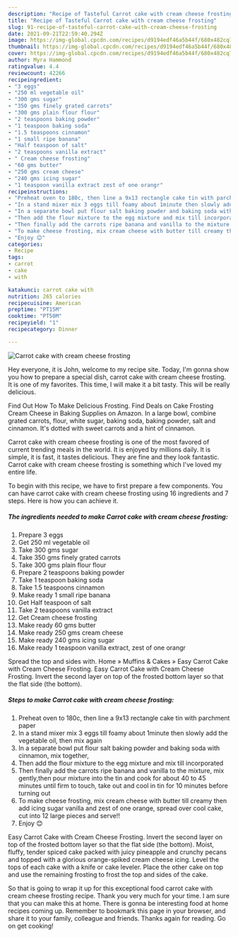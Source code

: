 ```yaml
---
description: "Recipe of Tasteful Carrot cake with cream cheese frosting"
title: "Recipe of Tasteful Carrot cake with cream cheese frosting"
slug: 91-recipe-of-tasteful-carrot-cake-with-cream-cheese-frosting
date: 2021-09-21T22:59:40.294Z
image: https://img-global.cpcdn.com/recipes/d9194edf46a5b44f/680x482cq70/carrot-cake-with-cream-cheese-frosting-recipe-main-photo.jpg
thumbnail: https://img-global.cpcdn.com/recipes/d9194edf46a5b44f/680x482cq70/carrot-cake-with-cream-cheese-frosting-recipe-main-photo.jpg
cover: https://img-global.cpcdn.com/recipes/d9194edf46a5b44f/680x482cq70/carrot-cake-with-cream-cheese-frosting-recipe-main-photo.jpg
author: Myra Hammond
ratingvalue: 4.4
reviewcount: 42266
recipeingredient:
- "3 eggs"
- "250 ml vegetable oil"
- "300 gms sugar"
- "350 gms finely grated carrots"
- "300 gms plain flour flour"
- "2 teaspoons baking powder"
- "1 teaspoon baking soda"
- "1.5 teaspoons cinnamon"
- "1 small ripe banana"
- "Half teaspoon of salt"
- "2 teaspoons vanilla extract"
- " Cream cheese frosting"
- "60 gms butter"
- "250 gms cream cheese"
- "240 gms icing sugar"
- "1 teaspoon vanilla extract zest of one orangr"
recipeinstructions:
- "Preheat oven to 180c, then line a 9x13 rectangle cake tin with parchment paper"
- "In a stand mixer mix 3 eggs till foamy about 1minute then slowly add the vegetable oil, then mix again"
- "In a separate bowl put flour salt baking powder and baking soda with cinnamon, mix together,"
- "Then add the flour mixture to the egg mixture and mix till incorporated"
- "Then finally add the carrots ripe banana and vanilla to the mixture, mix gently,then pour mixture into the tin and cook for about 40 to 45 minutes until firm to touch, take out and cool in tin for 10 minutes before turning out"
- "To make cheese frosting, mix cream cheese with butter till creamy then add icing sugar vanilla and zest of one orange, spread over cool cake, cut into 12 large pieces and serve!!"
- "Enjoy 😊"
categories:
- Recipe
tags:
- carrot
- cake
- with

katakunci: carrot cake with 
nutrition: 265 calories
recipecuisine: American
preptime: "PT15M"
cooktime: "PT50M"
recipeyield: "1"
recipecategory: Dinner

---
```



![Carrot cake with cream cheese frosting](https://img-global.cpcdn.com/recipes/d9194edf46a5b44f/680x482cq70/carrot-cake-with-cream-cheese-frosting-recipe-main-photo.jpg)

Hey everyone, it is John, welcome to my recipe site. Today, I'm gonna show you how to prepare a special dish, carrot cake with cream cheese frosting. It is one of my favorites. This time, I will make it a bit tasty. This will be really delicious.

Find Out How To Make Delicious Frosting. Find Deals on Cake Frosting Cream Cheese in Baking Supplies on Amazon. In a large bowl, combine grated carrots, flour, white sugar, baking soda, baking powder, salt and cinnamon. It&#39;s dotted with sweet carrots and a hint of cinnamon.

Carrot cake with cream cheese frosting is one of the most favored of current trending meals in the world. It is enjoyed by millions daily. It is simple, it is fast, it tastes delicious. They are fine and they look fantastic. Carrot cake with cream cheese frosting is something which I've loved my entire life.


To begin with this recipe, we have to first prepare a few components. You can have carrot cake with cream cheese frosting using 16 ingredients and 7 steps. Here is how you can achieve it.

<!--inarticleads1-->

##### The ingredients needed to make Carrot cake with cream cheese frosting:

1. Prepare 3 eggs
1. Get 250 ml vegetable oil
1. Take 300 gms sugar
1. Take 350 gms finely grated carrots
1. Take 300 gms plain flour flour
1. Prepare 2 teaspoons baking powder
1. Take 1 teaspoon baking soda
1. Take 1.5 teaspoons cinnamon
1. Make ready 1 small ripe banana
1. Get Half teaspoon of salt
1. Take 2 teaspoons vanilla extract
1. Get  Cream cheese frosting
1. Make ready 60 gms butter
1. Make ready 250 gms cream cheese
1. Make ready 240 gms icing sugar
1. Make ready 1 teaspoon vanilla extract, zest of one orangr


Spread the top and sides with. Home » Muffins &amp; Cakes » Easy Carrot Cake with Cream Cheese Frosting. Easy Carrot Cake with Cream Cheese Frosting. Invert the second layer on top of the frosted bottom layer so that the flat side (the bottom). 

<!--inarticleads2-->

##### Steps to make Carrot cake with cream cheese frosting:

1. Preheat oven to 180c, then line a 9x13 rectangle cake tin with parchment paper
1. In a stand mixer mix 3 eggs till foamy about 1minute then slowly add the vegetable oil, then mix again
1. In a separate bowl put flour salt baking powder and baking soda with cinnamon, mix together,
1. Then add the flour mixture to the egg mixture and mix till incorporated
1. Then finally add the carrots ripe banana and vanilla to the mixture, mix gently,then pour mixture into the tin and cook for about 40 to 45 minutes until firm to touch, take out and cool in tin for 10 minutes before turning out
1. To make cheese frosting, mix cream cheese with butter till creamy then add icing sugar vanilla and zest of one orange, spread over cool cake, cut into 12 large pieces and serve!!
1. Enjoy 😊


Easy Carrot Cake with Cream Cheese Frosting. Invert the second layer on top of the frosted bottom layer so that the flat side (the bottom). Moist, fluffy, tender spiced cake packed with juicy pineapple and crunchy pecans and topped with a glorious orange-spiked cream cheese icing. Level the tops of each cake with a knife or cake leveler. Place the other cake on top and use the remaining frosting to frost the top and sides of the cake. 

So that is going to wrap it up for this exceptional food carrot cake with cream cheese frosting recipe. Thank you very much for your time. I am sure that you can make this at home. There is gonna be interesting food at home recipes coming up. Remember to bookmark this page in your browser, and share it to your family, colleague and friends. Thanks again for reading. Go on get cooking!

